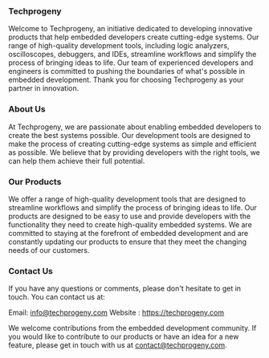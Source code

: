 ### Techprogeny
Welcome to Techprogeny, an initiative dedicated to developing innovative products that help embedded developers create cutting-edge systems. Our range of high-quality development tools, including logic analyzers, oscilloscopes, debuggers, and IDEs, streamline workflows and simplify the process of bringing ideas to life. Our team of experienced developers and engineers is committed to pushing the boundaries of what's possible in embedded development. Thank you for choosing Techprogeny as your partner in innovation.

### About Us
At Techprogeny, we are passionate about enabling embedded developers to create the best systems possible. Our development tools are designed to make the process of creating cutting-edge systems as simple and efficient as possible. We believe that by providing developers with the right tools, we can help them achieve their full potential.

### Our Products
We offer a range of high-quality development tools that are designed to streamline workflows and simplify the process of bringing ideas to life.
Our products are designed to be easy to use and provide developers with the functionality they need to create high-quality embedded systems. We are committed to staying at the forefront of embedded development and are constantly updating our products to ensure that they meet the changing needs of our customers.

### Contact Us
If you have any questions or comments, please don't hesitate to get in touch. You can contact us at:

Email: info@techprogeny.com
Website : https://techprogeny.com


We welcome contributions from the embedded development community. If you would like to contribute to our products or have an idea for a new feature, please get in touch with us at contact@techprogeny.com.
